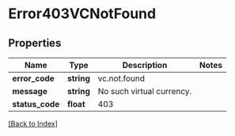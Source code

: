 # Error403VCNotFound

## Properties

Name | Type | Description | Notes
------------ | ------------- | ------------- | -------------
**error_code** | **string** | vc.not.found |
**message** | **string** | No such virtual currency. |
**status_code** | **float** | 403 |

[[Back to Index]](../index.md)
